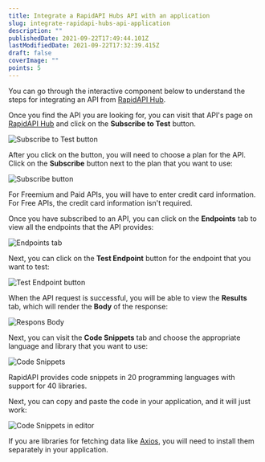 ```yaml
---
title: Integrate a RapidAPI Hubs API with an application
slug: integrate-rapidapi-hubs-api-application
description: ""
publishedDate: 2021-09-22T17:49:44.101Z
lastModifiedDate: 2021-09-22T17:32:39.415Z
draft: false
coverImage: ""
points: 5
---
```


You can go through the interactive component below to understand the steps for integrating an API from [RapidAPI Hub](https://RapidAPI.com/hub?utm_source=learn.RapidAPI.com&utm_medium=DevRel&utm_campaign=DevRel).

<RapidAPIConsumer />

Once you find the API you are looking for, you can visit that API's page on [RapidAPI Hub](https://RapidAPI.com/hub?utm_source=learn.RapidAPI.com&utm_medium=DevRel&utm_campaign=DevRel) and click on the **Subscribe to Test** button.

![Subscribe to Test button](https://raw.githubusercontent.com/RapidAPI/DevRel-Stack-Data/dev/learn/courses/rapidapi-hub-consumer/images/image5.png)

After you click on the button, you will need to choose a plan for the API. Click on the **Subscribe** button next to the plan that you want to use:

![Subscribe button](https://raw.githubusercontent.com/RapidAPI/DevRel-Stack-Data/dev/learn/courses/rapidapi-hub-consumer/images/image6.png)

<Callout>
  For Freemium and Paid APIs, you will have to enter credit card information. For Free APIs, the credit card information isn't required.
</Callout>

Once you have subscribed to an API, you can click on the **Endpoints** tab to view all the endpoints that the API provides:

![Endpoints tab](https://raw.githubusercontent.com/RapidAPI/DevRel-Stack-Data/dev/learn/courses/rapidapi-hub-consumer/images/image7.png)

Next, you can click on the **Test Endpoint** button for the endpoint that you want to test:

![Test Endpoint button](https://raw.githubusercontent.com/RapidAPI/DevRel-Stack-Data/dev/learn/courses/rapidapi-hub-consumer/images/image8.png)

When the API request is successful, you will be able to view the **Results** tab, which will render the **Body** of the response:

![Respons Body](https://raw.githubusercontent.com/RapidAPI/DevRel-Stack-Data/dev/learn/courses/rapidapi-hub-consumer/images/image9.png)

Next, you can visit the **Code Snippets** tab and choose the appropriate language and library that you want to use:

![Code Snippets](https://raw.githubusercontent.com/RapidAPI/DevRel-Stack-Data/dev/learn/courses/rapidapi-hub-consumer/images/image10.png)

<Callout>
  RapidAPI provides code snippets in 20 programming languages with support for 40 libraries.
</Callout>

Next, you can copy and paste the code in your application, and it will just work:

![Code Snippets in editor](https://raw.githubusercontent.com/RapidAPI/DevRel-Stack-Data/dev/learn/courses/rapidapi-hub-consumer/images/image11.png)

<Callout>

  If you are libraries for fetching data like [Axios](https://www.npmjs.com/package/axios), you will need to install them separately in your application.

</Callout>
